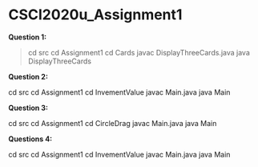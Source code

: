 # CSCI2020u_Assignment1

**Question 1:**

>cd src
cd Assignment1
cd Cards
javac DisplayThreeCards.java
java DisplayThreeCards

**Question 2:**

  cd src
  cd Assignment1
  cd InvementValue
  javac Main.java
  java Main

**Question 3:**

  cd src
  cd Assignment1
  cd CircleDrag
  javac Main.java
  java Main

**Questions 4:**

  cd src
  cd Assignment1
  cd InvementValue
  javac Main.java
  java Main
